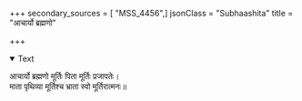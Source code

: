 +++
secondary_sources = [ "MSS_4456",]
jsonClass = "Subhaashita"
title = "आचार्यो ब्रह्मणो"

+++

<details open><summary>Text</summary>

आचार्यो ब्रह्मणो मूर्तिः पिता मूर्तिः प्रजापतेः।  
माता पृथिव्या मूर्तिश्च भ्राता स्वो मूर्तिरात्मनः॥
</details>
